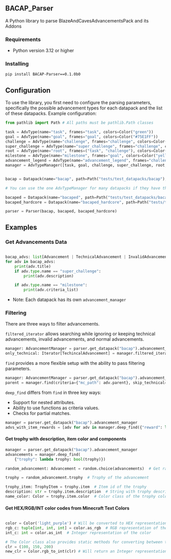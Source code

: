 ## BACAP_Parser

A Python library to parse BlazeAndCavesAdvancementsPack and its Addons 

### Requirements

- Python version 3.12 or higher

### Installing

```bash
pip install BACAP-Parser==0.1.0b0
```
## Configuration

To use the library, you first need to configure the parsing parameters, specifically the possible advancement types for each datapack and the list of these datapacks. Example configuration:

```py
from pathlib import Path # All paths must be pathlib.Path classes

task = AdvType(name="task", frames="task", colors=Color("green"))
goal = AdvType(name="goal", frames="goal", colors=Color("#75E1FF"))
challenge = AdvType(name="challenge", frames="challenge", colors=Color("dark_purple"), hidden_color=constants.DEFAULT_BACAP_HIDDEN_COLOR) # Challenges can also be hidden, so configure default color for hidden advancement in BACAP
super_challenge = AdvType(name="super_challenge", frames="challenge", colors=Color("#FF2A2A"))
root = AdvType(name="root", frames=("task", "challenge"), colors=Color("#CCCCCC"))
milestone = AdvType(name="milestone", frames="goal", colors=Color("yellow"), tabs="bacap")
advancement_legend = AdvType(name="advancement_legend", frames="challenge", colors=Color("gold"), tabs="bacap")
manager = AdvTypeManager([task, goal, challenge, super_challenge, root, milestone, advancement_legend])


bacap = Datapack(name="bacap", path=Path("tests/test_datapacks/bacap"), adv_type_manager=manager, reward_namespace="bacap_rewards", technical_tabs="technical")

# You can use the one AdvTypeManager for many datapacks if they have the same advancement types

bacaped = Datapack(name="bacaped", path=Path("tests/test_datapacks/bacaped"), adv_type_manager=manager, reward_namespace="bacaped_rewards", technical_tabs="technical")
bacaped_hardcore = Datapack(name="bacaped_hardcore", path=Path("tests/test_datapacks/bacaped_hardcore"), adv_type_manager=manager, reward_namespace="bacaped_rewards", technical_tabs="technical")

parser = Parser(bacap, bacaped, bacaped_hardcore)
```

## Examples
### Get Advancements Data
```py

bacap_advs: list[Advancement | TechnicalAdvancement | InvalidAdvancement] = parser.get_datapack("bacap").advancement_manager.filtered_list() # Get all advancements except technical and invalid
for adv in bacap_advs:
    print(adv.title)
    if adv.type.name == "super_challenge": 
        print(adv.description)

    if adv.type.name == "milestone":
        print(adv.criteria_list)
```
- Note: Each datapack has its own `advancement_manager`
### Filtering

There are three ways to filter advancements.

`filtered_iterator` allows searching while ignoring or keeping technical advancements, invalid advancements, and normal advancements.

```py
manager: AdvancementManager = parser.get_datapack("bacap").advancement_manager
only_technical: Iterator[TechincalAdvancement] = manager.filtered_iterator(skip_normal=True, skip_invalid=True, skip_technical=True)
```

`find`  provides a more flexible setup with the ability to pass filtering parameters.

```py
manager: AdvancementManager = parser.get_datapack("bacap").advancement_manager
parent = manager.find(criteria={"mc_path": adv.parent}, skip_technical=False, skip_invalid=False, limit=1)[0]
```

`deep_find` differs from `find` in three key ways:

- Support for nested attributes.
- Ability to use functions as criteria values.
- Checks for partial matches.

```py
manager = parser.get_datapack("bacap").advancement_manager
advs_with_item_rewards = [adv for adv in manager.deep_find({"reward": lambda reward: bool(trophy)})]
```

#### Get trophy with description, item color and components

```py
manager = parser.get_datapack("bacap").advancement_manager
advancements = manager.deep_find(
    {"trophy": lambda trophy: bool(trophy)})

random_advancement: Advancement = random.choice(advancements)  # Get random advancement class

trophy = random_advancement.trophy  # Trophy of the advancement

trophy_item: TrophyItem = trophy.item  # Item id of the trophy
description: str = trophy.item.description  # String with trophy description
name_color: Color = trophy.item.color  # Color class of the trophy color
```

#### Get HEX/RGB/INT color codes from Minecraft Text Colors

```py

color = Color('light_purple') # Will be converted to HEX representation
rgb_c: tuple[int, int, int] = color.as_rgb  # RGB representation of the color
int_c: int = color.as_int  # Integer representation of the color

# The Color class also provides static methods for converting between these color storage types.
clr = (100, 150, 200)
new_clr = Color.rgb_to_int(clr) # Will return an Integer representation of RGB color
```
